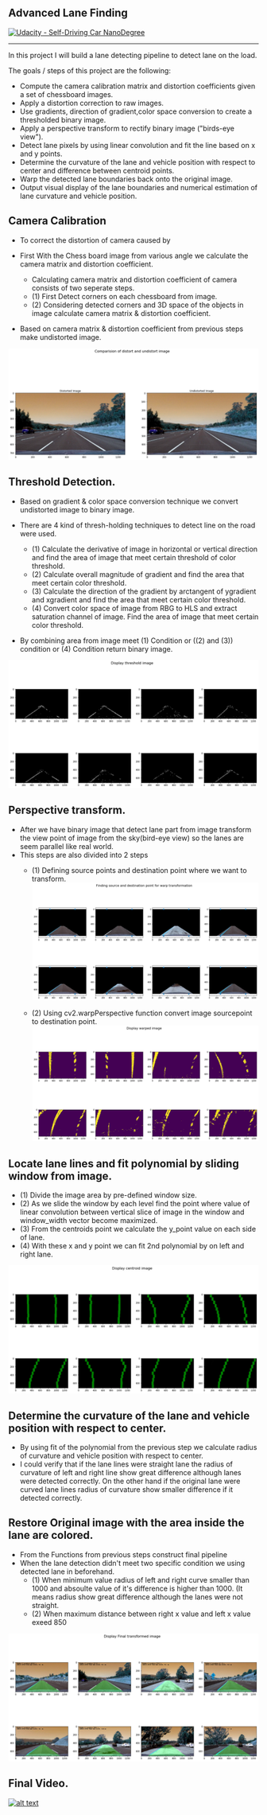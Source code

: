 ## Advanced Lane Finding
[![Udacity - Self-Driving Car NanoDegree](https://s3.amazonaws.com/udacity-sdc/github/shield-carnd.svg)](http://www.udacity.com/drive)


[image1]: ./model_structure.001.png
[image2]: ./output_images/undistort_img.png "Before undistort image based on camera calibration"
[image3]: ./output_images/img_threshold.png "Before flipping"
[image4]: ./output_images/src_dst.png "Before flipping"
[image5]: ./output_images/warp_transformation.png "Before flipping"
[image6]: ./output_images/centroid_img.png "Shadowed image"
[image7]: ./output_images/final_transform.png "Shadowed image"
[image8]: ./output_images/video.png "Shadowed image"

---
In this project I will build a lane detecting pipeline to detect lane on the load. 

The goals / steps of this project are the following:

* Compute the camera calibration matrix and distortion coefficients given a set of chessboard images.
* Apply a distortion correction to raw images.
* Use  gradients, direction of gradient,color space conversion to create a thresholded binary image.
* Apply a perspective transform to rectify binary image ("birds-eye view").
* Detect lane pixels by using linear convolution and fit the line based on x and y points.
* Determine the curvature of the lane and vehicle position with respect to center and difference between centroid points. 
* Warp the detected lane boundaries back onto the original image.
* Output visual display of the lane boundaries and numerical estimation of lane curvature and vehicle position.



Camera Calibration
---
* To correct the distortion of camera caused by 

* First With the Chess board image from various angle we calculate the camera matrix and distortion coefficient. 
    * Calculating camera matrix and distortion coefficient of camera consists of two seperate steps. 
    * (1) First Detect corners on each chessboard from image. 
    * (2) Considering detected corners and 3D space of the objects in image calculate camera matrix & distortion coefficient. 
    
* Based on camera matrix & distortion coefficient from previous steps make undistorted image. 

![alt text][image2]

Threshold Detection.
---
* Based on gradient & color space conversion technique we convert undistorted image to binary image. 
* There are 4 kind of thresh-holding techniques to detect line on the road were used. 
    * (1) Calculate the derivative of image in horizontal or vertical  direction and find the area of image that meet certain threshold of color threshold.
    * (2) Calculate overall magnitude of gradient and find the area that meet certain color threshold. 
    * (3) Calculate the direction of the gradient by arctangent of ygradient and xgradient and find the area that meet certain color threshold. 
    * (4) Convert color space of image from RBG to HLS and extract saturation channel of image. Find the area of image that meet certain color threshold. 
    
* By combining area from image meet (1) Condition or ((2) and (3)) condition  or (4) Condition return binary image. 

![alt text][image3]

Perspective transform. 
---
* After we have binary image that detect lane part from image transform the view point of image from the sky(bird-eye view) so the lanes are seem parallel like real world.  
* This steps are also divided into 2 steps
    * (1) Defining source points and destination point where we want to transform. 
    ![alt text][image4]
    
    * (2) Using cv2.warpPerspective function convert image sourcepoint to destination point. 
    ![alt text][image5]

Locate lane lines and fit polynomial by sliding window from image. 
---
* (1) Divide the image area by pre-defined window size. 
* (2) As we slide the window by each level find the point where value of linear convolution between vertical slice of image in the window and window_width vector become maximized. 
* (3) From the centroids point we calculate the y_point value on each side of lane.
* (4) With these x and y point we can fit 2nd polynomial by on left and right lane. 

![alt text][image6]


Determine the curvature of the lane and vehicle position with respect to center.
---
* By using fit of the polynomial from the previous step we calculate radius of curvature and vehicle position with respect to center. 
* I could verify that if the lane lines were straight lane the radius of curvature of left and right line  show great difference although lanes were detected correctly. On the other hand if the original lane were curved lane lines radius of curvature show smaller difference if it detected correctly. 

Restore Original image with the area inside the lane are colored. 
---
* From the Functions from previous steps construct final pipeline
* When the lane detection didn't meet two specific condition we using detected lane in beforehand. 
    * (1) When  minimum value radius of left and right curve smaller than 1000 and absoulte value of it's difference is higher than 1000. (It means radius show great difference although the lanes were not straight.
    * (2) When maximum distance between right x value and left x value exeed 850
    
![alt text][image7]


Final Video. 
---
[![alt text][image8]](https://youtu.be/9ckFDHfKdqU)
